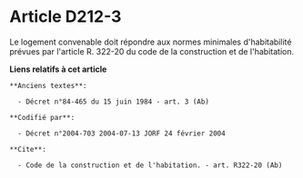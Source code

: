 # Article D212-3

Le logement convenable doit répondre aux normes minimales d'habitabilité prévues par l'article R. 322-20 du code de la
construction et de l'habitation.

**Liens relatifs à cet article**

	**Anciens textes**:

	  - Décret n°84-465 du 15 juin 1984 - art. 3 (Ab)

	**Codifié par**:

	  - Décret n°2004-703 2004-07-13 JORF 24 février 2004

	**Cite**:

	  - Code de la construction et de l'habitation. - art. R322-20 (Ab)
